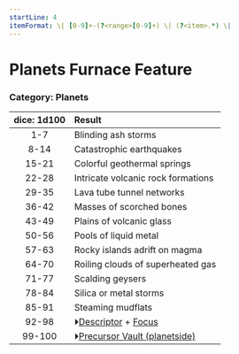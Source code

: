 ```yaml
---
startLine: 4
itemFormat: \| [0-9]+-(?<range>[0-9]+) \| (?<item>.*) \|
---
```

# Planets Furnace Feature
### Category: Planets

| dice: 1d100 | Result |
|:----:|:-------|
| 1-7 | Blinding ash storms |
| 8-14 | Catastrophic earthquakes |
| 15-21 | Colorful geothermal springs |
| 22-28 | Intricate volcanic rock formations |
| 29-35 | Lava tube tunnel networks |
| 36-42 | Masses of scorched bones |
| 43-49 | Plains of volcanic glass |
| 50-56 | Pools of liquid metal |
| 57-63 | Rocky islands adrift on magma |
| 64-70 | Roiling clouds of superheated gas |
| 71-77 | Scalding geysers |
| 78-84 | Silica or metal storms |
| 85-91 | Steaming mudflats |
| 92-98 | ⏵[Descriptor](Core_Descriptor.md) + [Focus](Core_Focus.md) |
| 99-100 | ⏵[Precursor Vault (planetside)](Vaults_Form.md) |